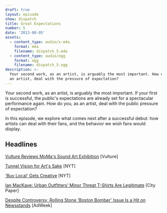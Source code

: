 ```yaml
---
draft: true
layout: episode
show: dispatch
title: Great Expectations
number: 5
date: '2013-08-05'
assets:
  - content_type: audio/x-m4a
    format: m4a
    filename: dispatch_5.m4a
  - content_type: audio/ogg
    format: ogg
    filename: dispatch_5.ogg
description: >-
  Your second work, as an artist, is arguably the most important. How do you, as
  an artist, deal with the pressure of expectation?
---
```

Your second work, as an artist, is arguably the most important. If your first is successful, the public's expectations are already set for a spectacular performance again. How do you, as an artist, deal with the public pressure of expectation?

In this episode, we explore what comes next after a successful debut: how artists can deal with their fans, and the behavior we wish fans would display.

## Headlines

[Vulture Reviews MoMa's Sound Art Exhibition](http://www.vulture.com/2013/08/classical-music-review-soundings-at-the-moma.html) [Vulture]

[Tunnel Vision for Art's Sake](http://artsbeat.blogs.nytimes.com/2013/08/04/tunnel-vision-for-arts-sake) [NYT]

['Buy Local' Gets Creative](http://www.nytimes.com/2013/08/05/arts/design/buy-local-gets-creative.html) [NYT]

[Ian MacKaye: Urban Outfitters’ Minor Threat T-Shirts Are Legitimate](http://www.washingtoncitypaper.com/blogs/artsdesk/music/2013/07/31/ian-mackaye-responds-to-urban-outfitters-minor-threat-t-shirts) [City Paper]

[Despite Controversy, Rolling Stone 'Boston Bomber' Issue Is a Hit on Newsstands](http://www.adweek.com/news/press/despite-controversy-rolling-stone-boston-bomber-issue-hit-newsstands-151560) [AdWeek]